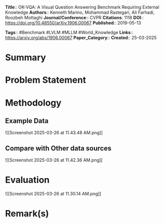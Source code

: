 **Title**:: OK-VQA: A Visual Question Answering Benchmark Requiring External Knowledge
**Authors**:: Kenneth Marino, Mohammad Rastegari, Ali Farhadi, Roozbeh Mottaghi
**Journal/Conference**:: CVPR
**Citations**: 1118
**DOI**:: https://doi.org/10.48550/arXiv.1906.00067
**Published**:: 2019-05-13

**Tags**:: #Benchmark  #LVLM #MLLM #World_Knowledge 
**Links**:: https://arxiv.org/abs/1906.00067
**Paper_Category**:: 
**Created**:: 25-03-2025

# Summary

# Problem Statement

# Methodology

## Example Data

![[Screenshot 2025-03-26 at 11.43.48 AM.png]]

## Compare with Other data sources

![[Screenshot 2025-03-26 at 11.42.36 AM.png]]
# Evaluation

![[Screenshot 2025-03-26 at 11.30.14 AM.png]]


# Remark(s)

